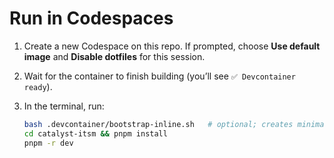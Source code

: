 # Run in Codespaces

1. Create a new Codespace on this repo. If prompted, choose **Use default image** and **Disable dotfiles** for this session.
2. Wait for the container to finish building (you’ll see `✅ Devcontainer ready`).
3. In the terminal, run:

   ```bash
   bash .devcontainer/bootstrap-inline.sh   # optional; creates minimal monorepo
   cd catalyst-itsm && pnpm install
   pnpm -r dev
